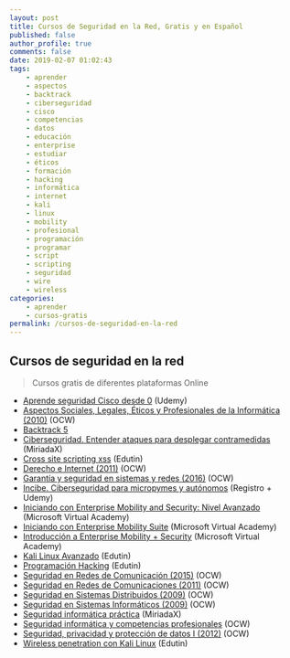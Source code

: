 ```yaml
---
layout: post
title: Cursos de Seguridad en la Red, Gratis y en Español
published: false
author_profile: true
comments: false
date: 2019-02-07 01:02:43
tags:
    - aprender
    - aspectos
    - backtrack
    - ciberseguridad
    - cisco
    - competencias
    - datos
    - educación
    - enterprise
    - estudiar
    - éticos
    - formación
    - hacking
    - informática
    - internet
    - kali
    - linux
    - mobility
    - profesional
    - programación
    - programar
    - script
    - scripting
    - seguridad
    - wire
    - wireless
categories:
    - aprender
    - cursos-gratis
permalink: /cursos-de-seguridad-en-la-red
---
```

## Cursos de seguridad en la red

> Cursos gratis de diferentes plataformas Online

  * [Aprende seguridad Cisco desde 0][1] (Udemy)
  * [Aspectos Sociales, Legales, Éticos y Profesionales de la Informática (2010)][2] (OCW)
  * [Backtrack 5][3]
  * [Ciberseguridad. Entender ataques para desplegar contramedidas][4] (MiriadaX)
  * [Cross site scripting xss][5] (Edutin)
  * [Derecho e Internet (2011)][6] (OCW)
  * [Garantía y seguridad en sistemas y redes (2016)][7] (OCW)
  * [Incibe. Ciberseguridad para micropymes y autónomos][8] (Registro + Udemy)
  * [Iniciando con Enterprise Mobility and Security: Nivel Avanzado][9] (Microsoft Virtual Academy)
  * [Iniciando con Enterprise Mobility Suite][10] (Microsoft Virtual Academy)
  * [Introducción a Enterprise Mobility + Security][11] (Microsoft Virtual Academy)
  * [Kali Linux Avanzado][12] (Edutin)
  * [Programación Hacking][13] (Edutin)
  * [Seguridad en Redes de Comunicación (2015)][14] (OCW)
  * [Seguridad en Redes de Comunicaciones (2011)][15] (OCW)
  * [Seguridad en Sistemas Distribuidos (2009)][16] (OCW)
  * [Seguridad en Sistemas Informáticos (2009)][17] (OCW)
  * [Seguridad informática práctica][18] (MiriadaX)
  * [Seguridad informática y competencias profesionales][19] (OCW)
  * [Seguridad, privacidad y protección de datos I (2012)][20] (OCW)
  * [Wireless penetration con Kali Linux][21] (Edutin)

 [1]: https://www.udemy.com/aprende-seguridad-cisco-desde-0
 [2]: http://ocw.uniovi.es/course/view.php?id=151
 [3]: https://edutin.com/curso-de-Backtrack-5-2044
 [4]: https://miriadax.net/web/ciberseguridad-entender-los-ataques-para-desplegar-contramedidas-2-edicion-
 [5]: https://edutin.com/curso-de-cross-site-scripting-3107
 [6]: http://ocw.uv.es/ciencias-sociales-y-juridicas/plant/Course_listing
 [7]: https://ocw.unican.es/course/view.php?id=16
 [8]: https://www.incibe.es/formacion/ciberseguridad-para-micropymes-y-autonomos
 [9]: https://mva.microsoft.com/es-es/training-courses/iniciando-con-enterprise-mobility-and-security-nivel-avanzado-17783
 [10]: https://mva.microsoft.com/es-es/training-courses/iniciando-con-enterprise-mobility-suite-16961
 [11]: https://mva.microsoft.com/es-es/training-courses/introduccin-a-enterprise-mobility-security-17101
 [12]: https://edutin.com/curso-de-kali-linux-avanzado-3758
 [13]: https://edutin.com/curso-de-hacking-3106
 [14]: https://ocw.unican.es/course/view.php?id=28
 [15]: http://ocw.bib.upct.es/course/view.php?id=102
 [16]: http://ocw.uc3m.es/ingenieria-informatica/seguridad-en-sistemas-distribuidos
 [17]: http://ocw.uv.es/ingenieria-y-arquitectura/seguridad/Course_listing
 [18]: https://miriadax.net/web/seguridad-informatica-practica
 [19]: https://ocw.uca.es/course/view.php?id=55
 [20]: http://ocw.uv.es/ciencias-sociales-y-juridicas/seguridad-privacidad-y-proteccion-de-datos-i/Course_listing
 [21]: https://edutin.com/curso-de-wireless-penetration-testing-con-kali-linux-3757